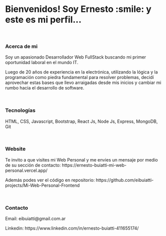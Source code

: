 <h1>Bienvenidos! Soy Ernesto :smile: y este es mi perfil...</h1><br> 

<h3>Acerca de mi</h3>
<p> Soy un apasionado Desarrollador Web FullStack buscando mi primer oportunidad laboral en el mundo IT.</p>
<p>Luego de 20 años de experiencia en la electrónica, utilizando la lógica y la programación como piedra fundamental para resolver problemas, decidí aprovechar estas bases que llevo arraigadas desde mis inicios y cambiar mi rumbo hacia el desarrollo de software.</p><br>

<h3>Tecnologías</h3>
<p>HTML, CSS, Javascript, Bootstrap, React Js, Node Js, Express, MongoDB, Git</p><br>

<h3>Website</h3>
<p>Te invito a que visites mi Web Personal y me envies un mensaje por medio de su sección de contacto: https://ernesto-buiatti-mi-web-personal.vercel.app/</p>
<p>Además podes ver el código en repositorio: https://github.com/eibuiatti-projects/Mi-Web-Personal-Frontend</p><br>

<h3>Contacto</h3>
<p>Email: eibuiatti@gmail.com.ar</p>
<p>Linkedin: https://www.linkedin.com/in/ernesto-buiatti-411655174/</p>



